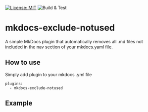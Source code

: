  [![License: MIT](https://img.shields.io/badge/License-MIT-yellow.svg)](https://opensource.org/licenses/MIT) ![Build & Test](https://github.com/michal2612/mkdocs-exclude-notused/actions/workflows/build.yml/badge.svg)

# mkdocs-exclude-notused

A simple MkDocs plugin that automatically removes all .md files not included in the nav section of your mkdocs.yaml file.

## How to use

Simply add plugin to your mkdocs .yml file

```
plugins:
  - mkdocs-exclude-notused
```
## Example

